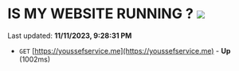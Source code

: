 # IS MY WEBSITE RUNNING ? [![](https://img.shields.io/static/v1?label=Sponsor&message=%E2%9D%A4&logo=GitHub&color=%23fe8e86)](https://github.com/sponsors/<username>)

Last updated: **11/11/2023, 9:28:31 PM**

- `GET` [https://youssefservice.me](https://youssefservice.me) - **Up** (1002ms)
